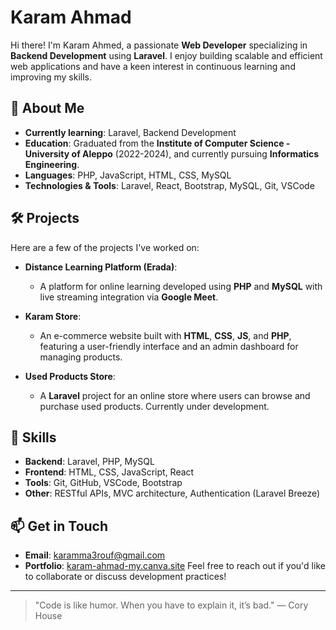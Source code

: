 # Karam Ahmad

Hi there! I'm Karam Ahmed, a passionate **Web Developer** specializing in **Backend Development** using **Laravel**. I enjoy building scalable and efficient web applications and have a keen interest in continuous learning and improving my skills.

## 🌱 About Me
- **Currently learning**: Laravel, Backend Development
- **Education**: Graduated from the **Institute of Computer Science - University of Aleppo** (2022-2024), and currently pursuing **Informatics Engineering**.
- **Languages**: PHP, JavaScript, HTML, CSS, MySQL
- **Technologies & Tools**: Laravel, React, Bootstrap, MySQL, Git, VSCode

## 🛠️ Projects
Here are a few of the projects I've worked on:

- **Distance Learning Platform (Erada)**:
  - A platform for online learning developed using **PHP** and **MySQL** with live streaming integration via **Google Meet**.
  
- **Karam Store**:
  - An e-commerce website built with **HTML**, **CSS**, **JS**, and **PHP**, featuring a user-friendly interface and an admin dashboard for managing products.

- **Used Products Store**:
  - A **Laravel** project for an online store where users can browse and purchase used products. Currently under development.

## 🚀 Skills
- **Backend**: Laravel, PHP, MySQL
- **Frontend**: HTML, CSS, JavaScript, React
- **Tools**: Git, GitHub, VSCode, Bootstrap
- **Other**: RESTful APIs, MVC architecture, Authentication (Laravel Breeze)

## 📫 Get in Touch
- **Email**: [karamma3rouf@gmail.com](mailto:karamma3rouf@gmail.com)
- **Portfolio**: [karam-ahmad-my.canva.site](https://karam-ahmad.my.canva.site/)
Feel free to reach out if you'd like to collaborate or discuss development practices!

---

> "Code is like humor. When you have to explain it, it’s bad." — Cory House
